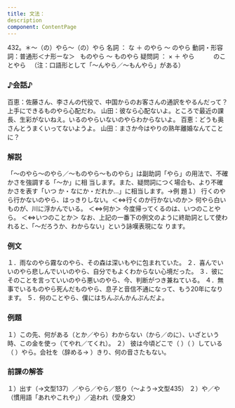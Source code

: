 ```yaml
---
title: 文法：
description
component: ContentPage
---
```



432。＊～（の）やら～（の）やら
名詞 ： な ＋ のやら ～ のやら
動詞・形容詞：普通形＜ナ形ーな＞   ものやら ～ ものやら
疑問詞 ： × ＋ やら  
        のことやら  
（注：口語形として「～んやら／～もんやら」がある）
### ♪会話♪
百恵：佐藤さん、李さんの代役で、中国からのお客さんの通訳をやるんだって？上手にできるものやら心配だわ。 山田：彼なら心配ないよ。ところで最近の課長、生彩がないねえ。いるのやらいないのやらわからないよ。 百恵：どうも奥さんとうまくいってないようよ。
山田：まさか今はやりの熟年離婚なんてことに？
### 解説
「～のやら～のやら／～ものやら～ものやら」は副助詞「やら」の用法で、不確かさを強調する「～か」に相 当します。また、疑問詞につく場合も、より不確かさを表す「いつ か・なにか・だれか…」に相当します。→例
題１）
行くのやら行かないのやら、はっきりしない。＜⇔行くのか行かないのか＞ 何やら白いものが、川に浮かんでいる。 ＜⇔何か＞ 今度帰ってくるのは、いつのことやら。 ＜⇔いつのことか＞
なお、上記の一番下の例文のように終助詞として使われると、「～だろうか、わからない」という詠嘆表現にな ります。
### 例文
１．雨なのやら霧なのやら、その森は深いもやに包まれていた。
２．喜んでいいのやら悲しんでいいのやら、自分でもよくわからない心境だった。
３．彼にそのことを言っていいのやら悪いのやら、今、判断がつき兼ねている。
４．無事でいるものやら死んだものやら、息子と音信不通になって、もう20年になります。
５．何のことやら、僕にはちんぷんかんぷんだよ。
### 例題
１）この先、何がある（とか／やら）わからない（から／のに）、いざという時、この金を使っ（てやれ／てくれ）。
２） 彼は今頃どこで（ ）（ ）している（ ）やら。会社を（辞める→ ）きり、何の音さたもない。
### 前課の解答
１）出す（→文型137）／やら／やら／怒り（～よう→文型435）
２）や／や（慣用語「あれやこれや」）／追われ（受身文）
